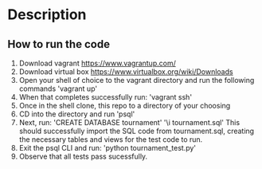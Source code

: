# Description

## How to run the code
1. Download vagrant https://www.vagrantup.com/
2. Download virtual box https://www.virtualbox.org/wiki/Downloads
3. Open your shell of choice to the vagrant directory and run the following commands
'vagrant up'
4. When that completes successfully run:
'vagrant ssh'
5. Once in the shell clone, this repo to a directory of your choosing
6. CD into the directory and run
'psql'
7. Next, run:
'CREATE DATABASE tournament'
'\i tournament.sql'
This should successfully import the SQL code from tournament.sql, creating the necessary tables and views for the test code to run.
8. Exit the psql CLI and run:
'python tournament_test.py'
9. Observe that all tests pass sucessfully.

